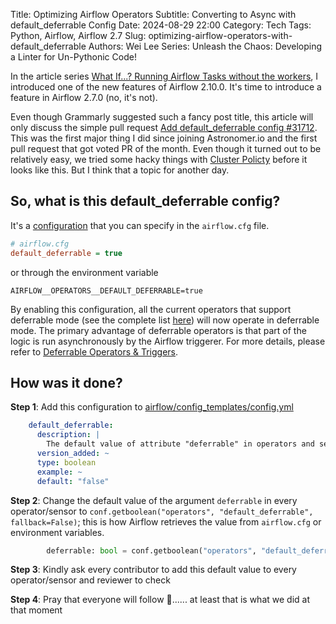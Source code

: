 Title: Optimizing Airflow Operators
Subtitle: Converting to Async with default_deferrable Config
Date: 2024-08-29 22:00
Category: Tech
Tags: Python, Airflow, Airflow 2.7
Slug: optimizing-airflow-operators-with-default_deferrable
Authors: Wei Lee
Series: Unleash the Chaos: Developing a Linter for Un-Pythonic Code!

In the article series [What If...? Running Airflow Tasks without the workers]({filename}/posts/tech/2024/7-airflow-start-execution-directly-from-trigger-instead-of-going-into-worker.md), I introduced one of the new features of Airflow 2.10.0. It's time to introduce a feature in Airflow 2.7.0 (no, it's not).

<!--more-->

Even though Grammarly suggested such a fancy post title, this article will only discuss the simple pull request [Add default_deferrable config #31712](https://github.com/apache/airflow/pull/31712). This was the first major thing I did since joining Astronomer.io and the first pull request that got voted PR of the month. Even though it turned out to be relatively easy, we tried some hacky things with [Cluster Policty](https://airflow.apache.org/docs/apache-airflow/stable/administration-and-deployment/cluster-policies.html) before it looks like this. But I think that a topic for another day.

## So, what is this default_deferrable config?
It's a [configuration](https://airflow.apache.org/docs/apache-airflow/stable/configurations-ref.html#default-deferrable) that you can specify in the `airflow.cfg` file.

```cfg
# airflow.cfg
default_deferrable = true
```

or through the environment variable

```shell
AIRFLOW__OPERATORS__DEFAULT_DEFERRABLE=true
```

By enabling this configuration, all the current operators that support deferrable mode (see the complete list [here](https://airflow.apache.org/docs/apache-airflow-providers/core-extensions/deferrable-operator-ref.html)) will now operate in deferrable mode. The primary advantage of deferrable operators is that part of the logic is run asynchronously by the Airflow triggerer. For more details, please refer to [Deferrable Operators & Triggers](https://airflow.apache.org/docs/apache-airflow/stable/authoring-and-scheduling/deferring.html).

## How was it done?

**Step 1**: Add this configuration to [airflow/config_templates/config.yml](https://github.com/apache/airflow/pull/31712/files#diff-0a480a8b563e200f749424d7e761555e543588ff39a0b11cce7e34d522f38e0eR1308-R1314)

```yaml
    default_deferrable:
      description: |
        The default value of attribute "deferrable" in operators and sensors.
      version_added: ~
      type: boolean
      example: ~
      default: "false"
```

**Step 2**: Change the default value of the argument `deferrable` in every operator/sensor to `conf.getboolean("operators", "default_deferrable", fallback=False)`; this is how Airflow retrieves the value from `airflow.cfg` or environment variables.

<!-- blacken-docs:off -->
```python
        deferrable: bool = conf.getboolean("operators", "default_deferrable", fallback=False),
```
<!-- blacken-docs:on -->

**Step 3**: Kindly ask every contributor to add this default value to every operator/sensor and reviewer to check


**Step 4**: Pray that everyone will follow 🙏...... at least that is what we did at that moment
